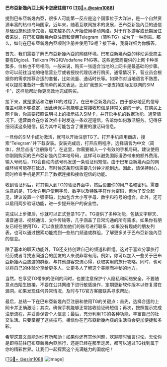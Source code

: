 **巴布亞新幾內亞上网卡怎麽註冊TG [[TG💪+ @esim1088](https://t.me/s/esim1088)]**

提到巴布亞新幾內亞，很多人可能第一反应是这个国家位于大洋洲，是一个自然资源丰富的热带岛屿国家。近年来，随着互联网技术的发展，巴布亞新幾內亞的通信基础设施也逐渐完善，越来越多的人开始使用移动网络。对于许多游客或长期居住者来说，在巴布亞新幾內亞注册和使用Telegram（简称TG）成为了一种刚需。那么，如何在巴布亞新幾內亞顺利注册并使用TG呢？接下来，我将详细为你解答。

首先，我们需要了解巴布亞新幾內亞的网络环境。巴布亞新幾內亞的移动运营商主要有Digicel、Telikom PNG和Vodafone PNG等。这些运营商提供的上网卡种类繁多，价格也不尽相同。一般来说，购买一张适合当地的上网卡是最基础的步骤。你可以前往当地的电信营业厅或者授权代理店进行购买。通常情况下，营业员会根据你的需求推荐合适的套餐，比如流量、通话时长等。如果你对当地语言不熟悉，可以提前准备好一些简单的英文表达，比如“我想买一张支持国际互联网的SIM卡”，这样能帮助你更高效地完成购买。

接下来，就是激活和注册TG的过程了。在巴布亞新幾內亞，由于部分地区的信号覆盖可能不够稳定，因此确保手机能够正常接收短信是非常关键的一步。在购买上网卡后，你需要按照说明书上的指示插入SIM卡，并开启手机的数据功能。通常情况下，运营商会在你首次插卡时发送一条欢迎短信，告诉你如何激活服务。记得仔细阅读这条短信，因为其中可能包含了重要的激活码信息。

一旦你的SIM卡成功激活，就可以开始注册TG了。打开手机应用商店，搜索“Telegram”并下载安装。安装完成后，打开应用程序，选择语言为中文（简体），然后点击“注册账号”。在这里，你需要输入一个有效的手机号码。建议使用你刚刚购买的巴布亞新幾內亞本地号码，这样可以避免国际漫游带来的额外费用。输入号码后，TG会自动向该号码发送一条验证码短信。由于巴布亞新幾內亞的网络环境可能存在延迟，有时候这条短信需要几分钟才能到达。因此，请保持耐心，同时检查手机是否开启了数据连接和接收短信的功能。

收到验证码后，将其输入到TG的验证界面中，然后设置你的用户名和密码。需要注意的是，TG允许用户使用字母、数字以及特殊字符作为密码，但为了安全起见，建议设置一个强密码，比如包含大小写字母、数字和符号的组合。此外，还可以启用两步验证功能，进一步提升账户的安全性。

完成以上步骤后，你就可以正式登录TG了。TG提供了多种功能，包括文字聊天、语音通话、视频通话、文件传输等，几乎涵盖了日常沟通的所有需求。如果你有朋友已经在使用TG，可以直接添加他们的账号进行联系；如果没有现成的朋友列表，也可以通过搜索功能找到一些热门频道或群组，了解更多关于巴布亞新幾內亞的信息。

除了基本的聊天功能外，TG还支持创建自己的频道和群组。这对于喜欢分享旅行经历或者寻找志同道合的朋友的人来说非常有用。例如，你可以加入一些关于巴布亞新幾內亞旅游的群组，与其他游客交流心得，获取实用的旅行攻略。同时，也可以将自己的体验分享给更多人，让更多人了解这个美丽而神秘的地方。

当然，在享受TG带来的便利的同时，也要注意保护个人隐私和网络安全。不要随意点击陌生链接，不要在公共网络下进行敏感操作，定期更新软件版本以修复潜在漏洞。如果发现任何异常情况，及时与TG官方客服联系寻求帮助。

最后，总结一下在巴布亞新幾內亞注册和使用TG的关键点：首先，选择合适的上网卡并正确激活；其次，确保手机能够正常接收验证码短信；再次，按照提示完成注册流程，并妥善保管个人信息；最后，充分利用TG的各种功能，丰富自己的社交生活。只要掌握了这些技巧，相信你在巴布亞新幾內亞的生活将会更加便捷和多彩。

希望这篇文章能对你有所帮助！如果你还有其他问题，欢迎随时留言讨论。无论你是即将前往巴布亞新幾內亞旅行，还是已经在那里定居，都可以通过TG找到属于你的精彩世界。让我们一起探索这个充满魅力的国度吧！

[[TG💪+ @esim1088](https://t.me/s/esim1088) ![Image](https://i.postimg.cc/4NQfJmqS/Snipaste-2025-05-13-00-14-12.png)]